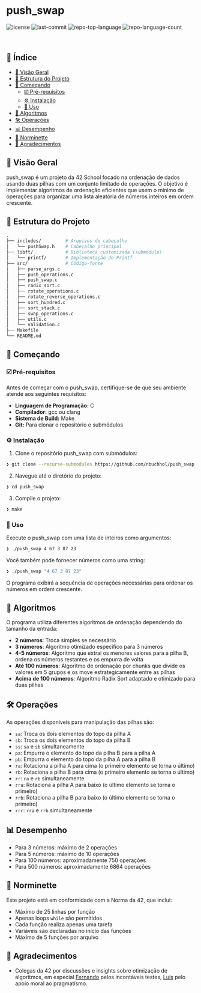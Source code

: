<p align="left"><h1 align="left">push_swap</h1></p>
<p align="left">
	<img src="https://img.shields.io/github/license/nabuchholz/ft_push_swap?style=default&logo=opensourceinitiative&logoColor=white&color=0b96a2" alt="license">
	<img src="https://img.shields.io/github/last-commit/nabuchholz/ft_push_swap?style=default&logo=git&logoColor=white&color=0b96a2" alt="last-commit">
	<img src="https://img.shields.io/github/languages/top/nabuchholz/ft_push_swap?style=default&color=0b96a2" alt="repo-top-language">
	<img src="https://img.shields.io/github/languages/count/nabuchholz/ft_push_swap?style=default&color=0b96a2" alt="repo-language-count">
</p>
<p align="left">
	<!-- opção padrão, sem badges de dependência. -->
</p>
<br>

## 🔗 Índice

- [📍 Visão Geral](#-visão-geral)
- [📁 Estrutura do Projeto](#-estrutura-do-projeto)
- [🚀 Começando](#-começando)
  - [☑️ Pré-requisitos](#-pré-requisitos)
  - [⚙️ Instalação](#-instalação)
  - [🤖 Uso](#-uso)
- [🧮 Algoritmos](#-algoritmos)
- [🛠️ Operações](#️-operações)
- [📊 Desempenho](#-desempenho)
- [📝 Norminette](#-norminette)
- [🙌 Agradecimentos](#-agradecimentos)

## 📍 Visão Geral

push_swap é um projeto da 42 School focado na ordenação de dados usando duas pilhas com um conjunto limitado de operações. O objetivo é implementar algoritmos de ordenação eficientes que usem o mínimo de operações para organizar uma lista aleatória de números inteiros em ordem crescente.

## 📁 Estrutura do Projeto

```sh
.
├── includes/         # Arquivos de cabeçalho
│   └── pushSwap.h    # Cabeçalho principal
├── libft/            # Biblioteca customizada (submódulo)
│   └── printf/       # Implementação do Printf
├── src/              # Código-fonte
│   ├── parse_args.c
│   ├── push_operations.c
│   ├── push_swap.c
│   ├── radix_sort.c
│   ├── rotate_operations.c
│   ├── rotate_reverse_operations.c
│   ├── sort_hundred.c
│   ├── sort_stack.c
│   ├── swap_operations.c
│   ├── utils.c
│   └── validation.c
├── Makefile
└── README.md
```

## 🚀 Começando

### ☑️ Pré-requisitos

Antes de começar com o push_swap, certifique-se de que seu ambiente atende aos seguintes requisitos:

- **Linguagem de Programação:** C
- **Compilador:** gcc ou clang
- **Sistema de Build:** Make
- **Git:** Para clonar o repositório e submódulos

### ⚙️ Instalação

1. Clone o repositório push_swap com submódulos:
```sh
❯ git clone --recurse-submodules https://github.com/nbuchhol/push_swap.git
```

2. Navegue até o diretório do projeto:
```sh
❯ cd push_swap
```

3. Compile o projeto:
```sh
❯ make
```

### 🤖 Uso

Execute o push_swap com uma lista de inteiros como argumentos:

```sh
❯ ./push_swap 4 67 3 87 23
```

Você também pode fornecer números como uma string:
```sh
❯ ./push_swap "4 67 3 87 23"
```

O programa exibirá a sequência de operações necessárias para ordenar os números em ordem crescente.

## 🧮 Algoritmos

O programa utiliza diferentes algoritmos de ordenação dependendo do tamanho da entrada:

- **2 números**: Troca simples se necessário
- **3 números**: Algoritmo otimizado específico para 3 números
- **4-5 números**: Algoritmo que extrai os menores valores para a pilha B, ordena os números restantes e os empurra de volta
- **Até 100 números**: Algoritmo de ordenação por chunks que divide os valores em 5 grupos e os move estrategicamente entre as pilhas
- **Acima de 100 números**: Algoritmo Radix Sort adaptado e otimizado para duas pilhas

## 🛠️ Operações

As operações disponíveis para manipulação das pilhas são:

- `sa`: Troca os dois elementos do topo da pilha A
- `sb`: Troca os dois elementos do topo da pilha B
- `ss`: `sa` e `sb` simultaneamente
- `pa`: Empurra o elemento do topo da pilha B para a pilha A
- `pb`: Empurra o elemento do topo da pilha A para a pilha B
- `ra`: Rotaciona a pilha A para cima (o primeiro elemento se torna o último)
- `rb`: Rotaciona a pilha B para cima (o primeiro elemento se torna o último)
- `rr`: `ra` e `rb` simultaneamente
- `rra`: Rotaciona a pilha A para baixo (o último elemento se torna o primeiro)
- `rrb`: Rotaciona a pilha B para baixo (o último elemento se torna o primeiro)
- `rrr`: `rra` e `rrb` simultaneamente

## 📊 Desempenho

- Para 3 números: máximo de 2 operações
- Para 5 números: máximo de 10 operações
- Para 100 números: aproximadamente 750 operações
- Para 500 números: aproximadamente 6864 operações

## 📝 Norminette

Este projeto está em conformidade com a Norma da 42, que inclui:
- Máximo de 25 linhas por função
- Apenas loops `while` são permitidos
- Cada função realiza apenas uma tarefa
- Variáveis são declaradas no início das funções
- Máximo de 5 funções por arquivo

## 🙌 Agradecimentos

- Colegas da 42 por discussões e insights sobre otimização de algoritmos, em especial [Fernando](https://github.com/fernandoruanb) pelos incontáveis testes, [Luis](https://github.com/luizpanigassi) pelo apoio moral ao pragmatísmo.
